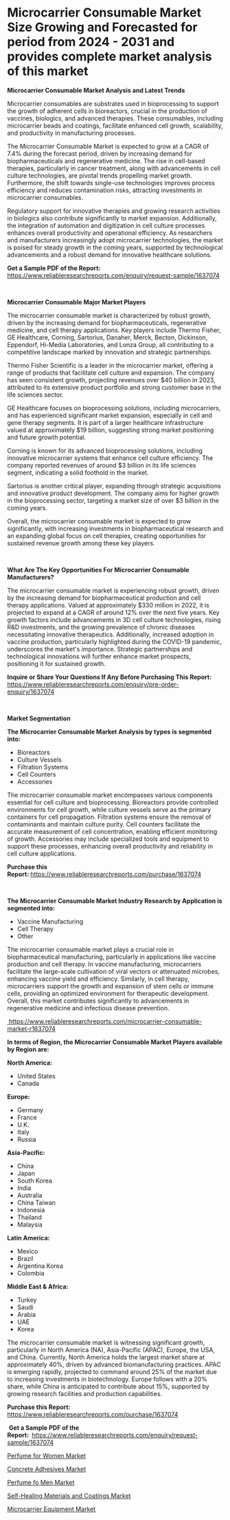 <p><h1>Microcarrier Consumable Market Size Growing and Forecasted for period from 2024 - 2031 and provides complete market analysis of this market</h1></p><p><strong>Microcarrier Consumable Market Analysis and Latest Trends</strong></p>
<p><p>Microcarrier consumables are substrates used in bioprocessing to support the growth of adherent cells in bioreactors, crucial in the production of vaccines, biologics, and advanced therapies. These consumables, including microcarrier beads and coatings, facilitate enhanced cell growth, scalability, and productivity in manufacturing processes.</p><p>The Microcarrier Consumable Market is expected to grow at a CAGR of 7.4% during the forecast period, driven by increasing demand for biopharmaceuticals and regenerative medicine. The rise in cell-based therapies, particularly in cancer treatment, along with advancements in cell culture technologies, are pivotal trends propelling market growth. Furthermore, the shift towards single-use technologies improves process efficiency and reduces contamination risks, attracting investments in microcarrier consumables. </p><p>Regulatory support for innovative therapies and growing research activities in biologics also contribute significantly to market expansion. Additionally, the integration of automation and digitization in cell culture processes enhances overall productivity and operational efficiency. As researchers and manufacturers increasingly adopt microcarrier technologies, the market is poised for steady growth in the coming years, supported by technological advancements and a robust demand for innovative healthcare solutions.</p></p>
<p><strong>Get a Sample PDF of the Report:&nbsp;</strong> <a href="https://www.reliableresearchreports.com/enquiry/request-sample/1637074">https://www.reliableresearchreports.com/enquiry/request-sample/1637074</a></p>
<p>&nbsp;</p>
<p><strong>Microcarrier Consumable Major Market Players</strong></p>
<p><p>The microcarrier consumable market is characterized by robust growth, driven by the increasing demand for biopharmaceuticals, regenerative medicine, and cell therapy applications. Key players include Thermo Fisher, GE Healthcare, Corning, Sartorius, Danaher, Merck, Becton, Dickinson, Eppendorf, Hi-Media Laboratories, and Lonza Group, all contributing to a competitive landscape marked by innovation and strategic partnerships.</p><p>Thermo Fisher Scientific is a leader in the microcarrier market, offering a range of products that facilitate cell culture and expansion. The company has seen consistent growth, projecting revenues over $40 billion in 2023, attributed to its extensive product portfolio and strong customer base in the life sciences sector.</p><p>GE Healthcare focuses on bioprocessing solutions, including microcarriers, and has experienced significant market expansion, especially in cell and gene therapy segments. It is part of a larger healthcare infrastructure valued at approximately $19 billion, suggesting strong market positioning and future growth potential.</p><p>Corning is known for its advanced bioprocessing solutions, including innovative microcarrier systems that enhance cell culture efficiency. The company reported revenues of around $3 billion in its life sciences segment, indicating a solid foothold in the market. </p><p>Sartorius is another critical player, expanding through strategic acquisitions and innovative product development. The company aims for higher growth in the bioprocessing sector, targeting a market size of over $3 billion in the coming years.</p><p>Overall, the microcarrier consumable market is expected to grow significantly, with increasing investments in biopharmaceutical research and an expanding global focus on cell therapies, creating opportunities for sustained revenue growth among these key players.</p></p>
<p>&nbsp;</p>
<p><strong>What Are The Key Opportunities For Microcarrier Consumable Manufacturers?</strong></p>
<p><p>The microcarrier consumable market is experiencing robust growth, driven by the increasing demand for biopharmaceutical production and cell therapy applications. Valued at approximately $330 million in 2022, it is projected to expand at a CAGR of around 12% over the next five years. Key growth factors include advancements in 3D cell culture technologies, rising R&D investments, and the growing prevalence of chronic diseases necessitating innovative therapeutics. Additionally, increased adoption in vaccine production, particularly highlighted during the COVID-19 pandemic, underscores the market's importance. Strategic partnerships and technological innovations will further enhance market prospects, positioning it for sustained growth.</p></p>
<p><strong>Inquire or Share Your Questions If Any Before Purchasing This Report:</strong> <a href="https://www.reliableresearchreports.com/enquiry/pre-order-enquiry/1637074">https://www.reliableresearchreports.com/enquiry/pre-order-enquiry/1637074</a></p>
<p>&nbsp;</p>
<p><strong>Market Segmentation</strong></p>
<p><strong>The Microcarrier Consumable Market Analysis by types is segmented into:</strong></p>
<p><ul><li>Bioreactors</li><li>Culture Vessels</li><li>Filtration Systems</li><li>Cell Counters</li><li>Accessories</li></ul></p>
<p><p>The microcarrier consumable market encompasses various components essential for cell culture and bioprocessing. Bioreactors provide controlled environments for cell growth, while culture vessels serve as the primary containers for cell propagation. Filtration systems ensure the removal of contaminants and maintain culture purity. Cell counters facilitate the accurate measurement of cell concentration, enabling efficient monitoring of growth. Accessories may include specialized tools and equipment to support these processes, enhancing overall productivity and reliability in cell culture applications.</p></p>
<p><strong>Purchase this Report:&nbsp;</strong><a href="https://www.reliableresearchreports.com/purchase/1637074">https://www.reliableresearchreports.com/purchase/1637074</a></p>
<p>&nbsp;</p>
<p><strong>The Microcarrier Consumable Market Industry Research by Application is segmented into:</strong></p>
<p><ul><li>Vaccine Manufacturing</li><li>Cell Therapy</li><li>Other</li></ul></p>
<p><p>The microcarrier consumable market plays a crucial role in biopharmaceutical manufacturing, particularly in applications like vaccine production and cell therapy. In vaccine manufacturing, microcarriers facilitate the large-scale cultivation of viral vectors or attenuated microbes, enhancing vaccine yield and efficiency. Similarly, in cell therapy, microcarriers support the growth and expansion of stem cells or immune cells, providing an optimized environment for therapeutic development. Overall, this market contributes significantly to advancements in regenerative medicine and infectious disease prevention.</p></p>
<p><a href="https://www.reliableresearchreports.com/microcarrier-consumable-market-r1637074">&nbsp;https://www.reliableresearchreports.com/microcarrier-consumable-market-r1637074</a></p>
<p><strong>In terms of Region, the Microcarrier Consumable Market Players available by Region are:</strong></p>
<p>
    <p> <strong> North America: </strong>
        <ul>
            <li>United States</li>
            <li>Canada</li>
        </ul>
        </p> 
    <p> <strong> Europe: </strong>
        <ul>
            <li>Germany</li>
            <li>France</li>
            <li>U.K.</li>
            <li>Italy</li>
            <li>Russia</li>
        </ul>
        </p> 
    <p> <strong> Asia-Pacific: </strong>
        <ul>
            <li>China</li>
            <li>Japan</li>
            <li>South Korea</li>
            <li>India</li>
            <li>Australia</li>
            <li>China Taiwan</li>
            <li>Indonesia</li>
            <li>Thailand</li>
            <li>Malaysia</li>
        </ul>
        </p> 
    <p> <strong> Latin America: </strong>
        <ul>
            <li>Mexico</li>
            <li>Brazil</li>
            <li>Argentina Korea</li>
            <li>Colombia</li>
        </ul>
        </p> 
    <p> <strong> Middle East & Africa: </strong>
        <ul>
            <li>Turkey</li>
            <li>Saudi</li>
            <li>Arabia</li>
            <li>UAE</li>
            <li>Korea</li>
        </ul>
    </p>
    </p>
<p><p>The microcarrier consumable market is witnessing significant growth, particularly in North America (NA), Asia-Pacific (APAC), Europe, the USA, and China. Currently, North America holds the largest market share at approximately 40%, driven by advanced biomanufacturing practices. APAC is emerging rapidly, projected to command around 25% of the market due to increasing investments in biotechnology. Europe follows with a 20% share, while China is anticipated to contribute about 15%, supported by growing research facilities and production capabilities.</p></p>
<p><strong>Purchase this Report: </strong><a href="https://www.reliableresearchreports.com/purchase/1637074">https://www.reliableresearchreports.com/purchase/1637074</a></p>
<p>&nbsp;<strong>Get a Sample PDF of the Report:&nbsp;&nbsp;</strong><a href="https://www.reliableresearchreports.com/enquiry/request-sample/1637074">https://www.reliableresearchreports.com/enquiry/request-sample/1637074</a></p>
<p><strong></strong></p>
<p><p><a href="https://issuu.com/reportprime-2/docs/perfume-for-women-market-size-2030._1cd9b7f0489f45">Perfume for Women Market</a></p><p><a href="https://www.linkedin.com/pulse/concrete-adhesives-market-research-report-exploring-size-gwime?trackingId=fEciit6tSpS%2BzMj6P0hCrA%3D%3D">Concrete Adhesives Market</a></p><p><a href="https://issuu.com/reportprime-2/docs/perfume-fo-men-market-size-2030.ppt_956f1c4b03b7b1">Perfume fo Men Market</a></p><p><a href="https://github.com/ChiragRp1/Market-Research-Report-List-6/blob/main/self-healing-materials-and-coatings-market.md">Self-Healing Materials and Coatings Market</a></p><p><a href="https://github.com/KamrulHadi87/Market-Research-Report-List-1/blob/main/microcarrier-equipment-market.md">Microcarrier Equipment Market</a></p></p>